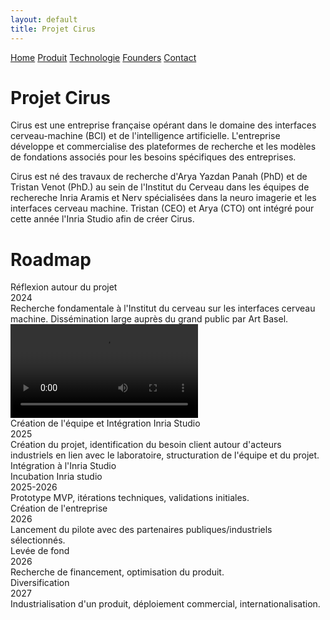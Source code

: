 ```yaml
---
layout: default
title: Projet Cirus
---
```


<div class="background" style="background-image: url('{{ site.baseurl }}/assets/images/face.png');">
  <div class="nav-links">
    <a href="{{ site.baseurl }}">Home</a>
    <a href="{{ site.baseurl }}/about.html">Produit</a>
    <a href="{{ site.baseurl }}/projects.html">Technologie</a>
    <a href="{{ site.baseurl }}/gallery.html">Founders</a>
    <a href="{{ site.baseurl }}/contact.html">Contact</a>
  </div>
  <h1>Projet Cirus</h1>
  <p>Cirus est une entreprise française opérant dans le domaine des interfaces cerveau-machine (BCI) et de l'intelligence artificielle. L'entreprise développe et commercialise des plateformes de recherche et les modèles de fondations associés pour les besoins spécifiques des entreprises.
</p>
<p>
    Cirus est né des travaux de recherche d'Arya Yazdan Panah (PhD) et de Tristan Venot (PhD.) au sein de l'Institut du Cerveau dans les équipes de rechereche Inria Aramis et Nerv spécialisées dans la neuro imagerie et les interfaces cerveau machine. Tristan (CEO) et Arya (CTO) ont intégré pour cette année l'Inria Studio afin de créer Cirus.</p>
  <h1>Roadmap</h1>
<div class="tech-roadmap">
  <div class="timeline-line"></div>
  <div class="time-point left" style="top: 0%;">
    <div class="circle">Réflexion autour du projet<br>2024</div>
    <div class="hover-text">Recherche fondamentale à l'Institut du cerveau sur les interfaces cerveau machine. Dissémination large auprès du grand public par Art Basel.</div>
    <div class="hover-video">
    <video src="{{ site.baseurl }}/assets/video/braccio_video.mp4" type="video/mp4" controls></video>
  </div>
  </div>
  
  <div class="time-point right" style="top: 18%;">
    <div class="circle">Création de l'équipe et Intégration Inria Studio<br>2025</div>
    <div class="hover-text">Création du projet, identification du besoin client autour d'acteurs industriels en lien avec le laboratoire, structuration de l'équipe et du projet. Intégration à l'Inria Studio</div>
  </div>

  <div class="time-point left" style="top: 36%;">
    <div class="circle">Incubation Inria studio<br>2025-2026</div>
    <div class="hover-text">Prototype MVP, itérations techniques, validations initiales.</div>
  </div>

  <div class="time-point right" style="top: 54%;">
    <div class="circle">Création de l'entreprise<br>2026</div>
    <div class="hover-text">Lancement du pilote avec des partenaires publiques/industriels sélectionnés.</div>
  </div>

  <div class="time-point left" style="top: 72%;">
    <div class="circle">Levée de fond<br>2026</div>
    <div class="hover-text">Recherche de financement, optimisation du produit.</div>
  </div>

  <div class="time-point right" style="top: 90%;">
    <div class="circle">Diversification<br>2027</div>
    <div class="hover-text">Industrialisation d'un produit, déploiement commercial, internationalisation.</div>
  </div>
</div>


</div>



